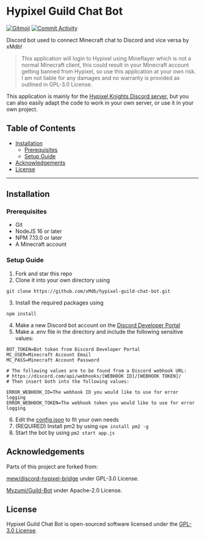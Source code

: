 # Hypixel Guild Chat Bot

[![Gitmoji](https://img.shields.io/badge/gitmoji-%20😜%20😍-FFDD67.svg?style=flat-square)](http://gitmoji.dev/) [![Commit Activity](https://img.shields.io/github/commit-activity/w/xMdb/hypixel-guild-chat-bot)](https://github.com/xMdb/hypixel-guild-chat-bot/commits/main/)

Discord bot used to connect Minecraft chat to Discord and vice versa by xMdb!

> This application will login to Hypixel using Mineflayer which is not a normal Minecraft client, this could result in your Minecraft account getting banned from Hypixel, so use this application at your own risk. I am not liable for any damages and no warranty is provided as outlined in GPL-3.0 License.

This application is mainly for the [Hypixel Knights Discord server](https://discord.gg/kQMNpNw6s5), but you can also easily adapt the code to work in your own server, or use it in your own project.

## Table of Contents

- [Installation](#installation)
  - [Prerequisites](#prerequisites)
  - [Setup Guide](#setup-guide)
- [Acknowledgements](#acknowledgements)
- [License](#license)

<hr>

## Installation

### Prerequisites

- Git
- NodeJS 16 or later
- NPM 7.13.0 or later
- A Minecraft account

### Setup Guide

1. Fork and star this repo
2. Clone it into your own directory using 
```
git clone https://github.com/xMdb/hypixel-guild-chat-bot.git
```
3. Install the required packages using 
```
npm install
```
4. Make a new Discord bot account on the [Discord Developer Portal](https://discord.com/developers/applications)
5. Make a .env file in the directory and include the following sensitive values:
```
BOT_TOKEN=Bot token from Discord Developer Portal
MC_USER=Minecraft Account Email
MC_PASS=Minecraft Account Password

# The following values are to be found from a Discord webhook URL: 
# https://discord.com/api/webhooks/[WEBHOOK ID]/[WEBHOOK TOKEN]/
# Then insert both into the following values:

ERROR_WEBHOOK_ID=The webhook ID you would like to use for error logging
ERROR_WEBHOOK_TOKEN=The webhook token you would like to use for error logging
```
6. Edit the [config.json](https://github.com/xMdb/hypixel-knights-gchat-bot/blob/main/config.json) to fit your own needs
7. (REQUIRED) Install pm2 by using `npm install pm2 -g`
8. Start the bot by using `pm2 start app.js`

## Acknowledgements
Parts of this project are forked from:

[mew/discord-hypixel-bridge](https://github.com/mew/discord-hypixel-bridge) under GPL-3.0 License.

[Myzumi/Guild-Bot](https://github.com/Myzumi/Guild-Bot) under Apache-2.0 License.

## License

Hypixel Guild Chat Bot is open-sourced software licensed under the [GPL-3.0 License](https://github.com/xMdb/hypixel-knights-gchat-bot/blob/main/LICENSE).
